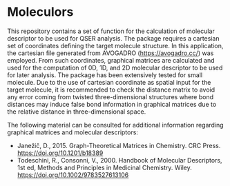 # Moleculors

This repository contains a set of function for the calculation of molecular descriptor to be used for QSER analysis. The package requires a cartesian set of coordinates defining the target molecule structure. In this application, the cartesian file generated from AVOGADRO (https://avogadro.cc/) was employed. From such coordinates, graphical matrices are calculated and used for the computation of 0D, 1D, and 2D molecular descriptor to be used for later analysis. The package has been extensively tested for small molecule. Due to the use of cartesian coordinate as spatial input for the target molecule, it is recommended to check the distance matrix to avoid any error coming from twisted three-dimensional structures where bond distances may induce false bond information in graphical matrices due to the relative distance in three-dimensional space. 

The following material can be consulted for additional information regarding graphical matrices and molecular descriptors:
- Janežič, D., 2015. Graph-Theoretical Matrices in Chemistry. CRC Press. https://doi.org/10.1201/b18389
- Todeschini, R., Consonni, V., 2000. Handbook of Molecular Descriptors, 1st ed, Methods and Principles in Medicinal Chemistry. Wiley. https://doi.org/10.1002/9783527613106

